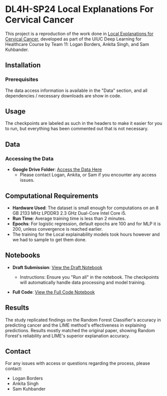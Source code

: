 # DL4H-SP24 Local Explanations For Cervical Cancer

This project is a reproduction of the work done in [Local Explanations for Cervical Cancer](https://github.com/cwayad/Local-Explanations-for-Cervical-Cancer), developed as part of the UIUC Deep Learning for Healthcare Course by Team 11: Logan Borders, Ankita Singh, and Sam Kuhbander.

## Installation

### Prerequisites
The data access information is available in the "Data" section, and all dependencies / necessary downloads are show in code.

## Usage

The checkpoints are labeled as such in the headers to make it easier for you to run, but everything has been commented out that is not necessary. 

## Data

### Accessing the Data
- **Google Drive Folder**: [Access the Data Here](https://drive.google.com/drive/u/1/folders/1AUr8BgW16UU-7XjFf8O77XAgjA27gISV)
  - Please contact Logan, Ankita, or Sam if you encounter any access issues.

## Computational Requirements

- **Hardware Used**: The dataset is small enough for computations on an 8 GB 2133 MHz LPDDR3 2.3 GHz Dual-Core Intel Core i5.
- **Run Time**: Average training time is less than 2 minutes.
- **Epochs**: For logistic regression, default epochs are 100 and for MLP it is 200, unless convergence is reached earlier.
- The training for the Local explainability models took hours however and we had to sample to get them done.

## Notebooks

- **Draft Submission**: [View the Draft Notebook](https://colab.research.google.com/drive/1PKwgo4jP7umgGmnmTrUsIDFM1fUI6_qY?usp=share_link)
  - Instructions: Ensure you "Run all" in the notebook. The checkpoints will automatically handle data processing and model training.

- **Full Code**: [View the Full Code Notebook](https://colab.research.google.com/drive/1eEkoL5BTmgh36O-vZC7NDnce_oiDLO9n?usp=share_link)

## Results
The study replicated findings on the Random Forest Classifier's accuracy in predicting cancer and the LIME method's effectiveness in explaining predictions. Results mostly matched the original paper, showing Random Forest's reliability and LIME's superior explanation accuracy.

## Contact

For any issues with access or questions regarding the process, please contact:
- Logan Borders
- Ankita Singh
- Sam Kuhbander

